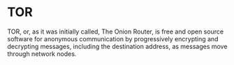 # TOR

TOR, or, as it was initially called, The Onion Router, is free and open source software for anonymous communication by progressively encrypting and decrypting messages, including the destination address, as messages move through network nodes. 